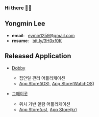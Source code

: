### Hi there 🙋‍♂️ 

## Yongmin Lee
- **email**: &nbsp;&nbsp;eymin1259@gmail.com <br/>
- **resume**: &nbsp;&nbsp;[bit.ly/3H0xf0K](https://bit.ly/3H0xf0K)  

<!--
:star2: **blog**&nbsp;&nbsp;&nbsp;&nbsp;&nbsp;&nbsp;&nbsp;&nbsp;&nbsp;[yongminlee26.tistory.com](https://yongminlee26.tistory.com/)
-->
## Released Application
- [Dobby](https://github.com/eymin1259/Dobby-iOS)
  - 집안일 관리 어플리케이션 
  - [App Store(iOS)](https://apps.apple.com/kr/app/id1658783993), [App Store(WatchOS)](https://apps.apple.com/kr/app/id1658783993?platform=appleWatch) 


- [그때이곳](https://github.com/eymin1259/atThatTimeHere) 
  - 위치 기반 알람 어플리케이션
  - [App Store(us)](https://apps.apple.com/us/app/id1585791289), [App Store(kr)](https://apps.apple.com/kr/app/id1585791289)


<!--
:star2: [Aiditor](https://github.com/eymin1259/pAInter-RN) : OpenAI를 활용한 이미지 생성 및 변형 어플리케이션 - [App Store](https://apps.apple.com/kr/app/aiditor-ai-image-editor/id6446832840)<br/>
-->
<!--
:star2: [개발족보](https://github.com/eymin1259/DevSheet) : 개발 지식 공유 어플리케이션 <br/>
-->




<!--
**eymin1259/eymin1259** is a ✨ _special_ ✨ repository because its `README.md` (this file) appears on your GitHub profile.

Here are some ideas to get you started:

- 🔭 I’m currently working on ...
- 🌱 I’m currently learning ...
- 👯 I’m looking to collaborate on ...
- 🤔 I’m looking for help with ...
- 💬 Ask me about ...
- 📫 How to reach me: ...
- 😄 Pronouns: ...
- ⚡ Fun fact: ...
-->
